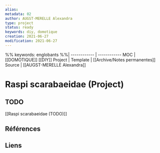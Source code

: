 ```yaml
---
alias:
metadata: 02
author: AUGST-MERELLE Alexandra
type: project
status: ready
keywords: diy, domotique
creation: 2021-06-27
modification: 2021-06-27
---
```

 %%
keywords: englobants
%%| 
------------ | ------------
MOC | [[DOMOTIQUE]] [[DIY]]
Project |
Template | [[Archive/Notes permanentes]]
Source | [[AUGST-MERELLE Alexandra]]
# Raspi scarabaeidae (Project)
## TODO
[[Raspi scarabaeidae (TODO)]]
## Références
## Liens